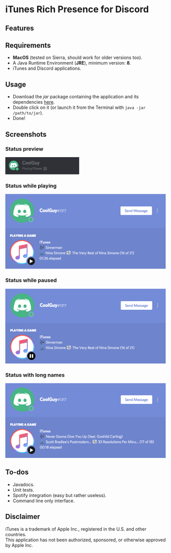 # iTunes Rich Presence for Discord

## Features


## Requirements
* **MacOS** (tested on Sierra, should work for older versions too).
* A Java Runtime Environment (**JRE**), minimum version: **8**.
* iTunes and Discord applications.

## Usage
* Download the *jar* package containing the application and its dependencies [here]().
* Double click on it (or launch it from the Terminal with `java -jar /path/to/jar`).
* Done!

## Screenshots
### Status preview
![alt](screenshots/status-preview1.png)

### Status while playing
![alt](screenshots/status-playing.png)

### Status while paused
![alt](screenshots/status-paused.png)

### Status with long names
![alt](screenshots/status-playing-shortened.png)

## To-dos
* Javadocs.
* Unit tests.
* Spotify integration (easy but rather useless).
* Command line only interface.

## Disclaimer
iTunes is a trademark of Apple Inc., registered in the U.S. and other countries.\
This application has not been authorized, sponsored, or otherwise approved by Apple Inc.
